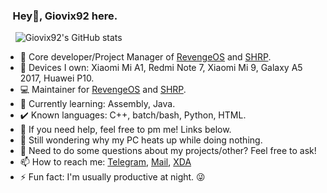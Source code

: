 ### &nbsp;&nbsp;&nbsp;Hey👋, Giovix92 here.
&nbsp;&nbsp;&nbsp;&nbsp;![Giovix92's GitHub stats](https://github-readme-stats.vercel.app/api?username=giovix92&show_icons=true&theme=dracula&count_private=true&include_all_commits=true)

- 🔭 Core developer/Project Manager of [RevengeOS](https://www.revengeos.com) and [SHRP](https://skyhawkrecovery.github.io/).
- 📱&nbsp;Devices I own: Xiaomi Mi A1, Redmi Note 7, Xiaomi Mi 9, Galaxy A5 2017, Huawei P10.
- 💻 Maintainer for [RevengeOS](https://www.revengeos.com) and [SHRP](https://skyhawkrecovery.github.io/).
- 🌱 Currently learning: Assembly, Java.
- ✔️ Known languages: C++, batch/bash, Python, HTML.
- 👯 If you need help, feel free to pm me! Links below.
- 🤔 Still wondering why my PC heats up while doing nothing.
- 💬 Need to do some questions about my projects/other? Feel free to ask!
- 📫 How to reach me: [Telegram](https://t.me/Giovix92), [Mail](mailto://ggualtierone@gmail.com), [XDA](https://forum.xda-developers.com/m/giovix92.7023217/)
- ⚡ Fun fact: I'm usually productive at night. 😜
